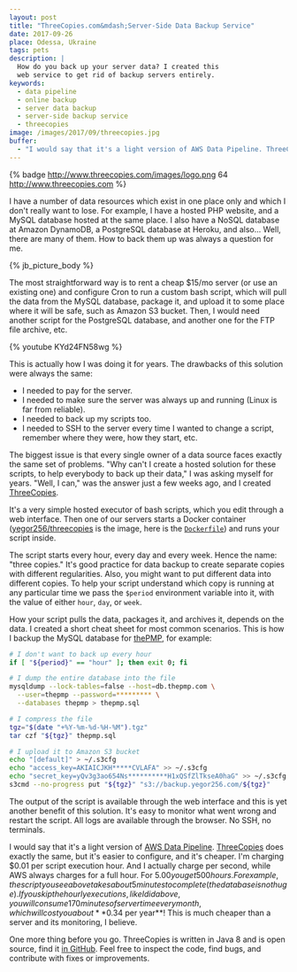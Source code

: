 ```yaml
---
layout: post
title: "ThreeCopies.com&mdash;Server-Side Data Backup Service"
date: 2017-09-26
place: Odessa, Ukraine
tags: pets
description: |
  How do you back up your server data? I created this
  web service to get rid of backup servers entirely.
keywords:
  - data pipeline
  - online backup
  - server data backup
  - server-side backup service
  - threecopies
image: /images/2017/09/threecopies.jpg
buffer:
  - "I would say that it's a light version of AWS Data Pipeline. ThreeCopies does exactly the same, but it's easier to configure, and it's cheaper"
---
```


{% badge http://www.threecopies.com/images/logo.png 64 http://www.threecopies.com %}

I have a number of data resources which exist in one place only and which
I don't really want to lose. For example, I have a hosted PHP website,
and a MySQL database hosted at the same place. I also have
a NoSQL database at Amazon DynamoDB, a PostgreSQL database at
Heroku, and also... Well, there are many of them. How to back them up was always a
question for me.

<!--more-->

{% jb_picture_body %}

The most straightforward way is to rent a cheap $15/mo server
(or use an existing one) and configure Cron to run a custom bash
script, which will pull the data from the MySQL database, package it,
and upload it to some place where it will be safe, such as Amazon S3
bucket. Then, I would need another script for the PostgreSQL database, and another one
for the FTP file archive, etc.

{% youtube KYd24FN58wg %}

This is actually how I was doing it for years. The drawbacks
of this solution were always the same:

  * I needed to pay for the server.
  * I needed to make sure the server was always up and running (Linux is far from reliable).
  * I needed to back up my scripts too.
  * I needed to SSH to the server every time I wanted to change a script, remember where they were, how they start, etc.

The biggest issue is that every single owner of a data source faces
exactly the same set of problems. "Why can't I create a hosted solution for
these scripts, to help everybody to back up their data," I was asking myself
for years. "Well, I can," was the answer just a few weeks ago, and
I created [ThreeCopies](http://www.threecopies.com).

It's a very simple hosted executor of bash scripts, which you edit
through a web interface. Then one of our servers starts a Docker
container ([yegor256/threecopies](https://hub.docker.com/r/yegor256/threecopies/) is the image, here is the
[`Dockerfile`](https://github.com/yegor256/threecopies/blob/master/src/docker/Dockerfile))
and runs your script inside.

The script starts every hour, every day and every week.
Hence the name: "three copies." It's good practice for data backup
to create separate copies with different regularities. Also, you might want to put
different data into different copies. To help your script understand which
copy is running at any particular time we pass the `$period` environment variable into it, with
the value of either `hour`, `day`, or `week`.

How your script pulls the data, packages it, and archives it, depends on the
data. I created a short cheat sheet for most common scenarios. This is how
I backup the MySQL database for [thePMP](http://www.thepmp.com), for example:

```bash
# I don't want to back up every hour
if [ "${period}" == "hour" ]; then exit 0; fi

# I dump the entire database into the file
mysqldump --lock-tables=false --host=db.thepmp.com \
  --user=thepmp --password=********* \
  --databases thepmp > thepmp.sql

# I compress the file
tgz="$(date "+%Y-%m-%d-%H-%M").tgz"
tar czf "${tgz}" thepmp.sql

# I upload it to Amazon S3 bucket
echo "[default]" > ~/.s3cfg
echo "access_key=AKIAICJKH*****CVLAFA" >> ~/.s3cfg
echo "secret_key=yQv3g3ao654Ns**********H1xQSfZlTkseA0haG" >> ~/.s3cfg
s3cmd --no-progress put "${tgz}" "s3://backup.yegor256.com/${tgz}"
```

The output of the script is available through the web interface and this
is yet another benefit of this solution. It's easy to monitor what went
wrong and restart the script. All logs are available through the browser. No
SSH, no terminals.

I would say that it's a light version of
[AWS Data Pipeline](https://aws.amazon.com/datapipeline/). [ThreeCopies](http://www.threecopies.com)
does exactly the same, but it's easier to configure, and it's cheaper.
I'm charging $0.01 per script execution hour. And I actually charge
per second, while AWS always charges for a full hour. For $5.00 you get
500 hours. For example, the script you see above takes about 5 minutes
to complete (the database is not huge). If you skip the hourly executions, like I did above, you
will consume 170 minutes of server time every month, which will cost you about
**$0.34 per year**! This is much cheaper than a server and
its monitoring, I believe.

One more thing before you go. ThreeCopies is written in Java&nbsp;8 and is open source,
find it [in GitHub](https://github.com/yegor256/threecopies). Feel free to
inspect the code, find bugs, and contribute with fixes or improvements.
